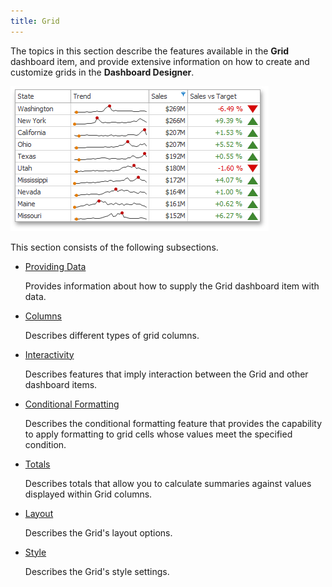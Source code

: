 ```yaml
---
title: Grid
---
```

The topics in this section describe the features available in the **Grid** dashboard item, and provide extensive information on how to create and customize grids in the **Dashboard Designer**.

![MainFeatures_Grid](../../../images/Img18177.png)

This section consists of the following subsections.
* [Providing Data](../../../../dashboard-for-desktop/articles/dashboard-designer/designing-dashboard-items/grid/providing-data.md)
	
	Provides information about how to supply the Grid dashboard item with data.
* [Columns](../../../../dashboard-for-desktop/articles/dashboard-designer/designing-dashboard-items/grid/columns.md)
	
	Describes different types of grid columns.
* [Interactivity](../../../../dashboard-for-desktop/articles/dashboard-designer/designing-dashboard-items/grid/interactivity.md)
	
	Describes features that imply interaction between the Grid and other dashboard items.
* [Conditional Formatting](../../../../dashboard-for-desktop/articles/dashboard-designer/designing-dashboard-items/grid/conditional-formatting.md)
	
	Describes the conditional formatting feature that provides the capability to apply formatting to grid cells whose values meet the specified condition.
* [Totals](../../../../dashboard-for-desktop/articles/dashboard-designer/designing-dashboard-items/grid/totals.md)
	
	Describes totals that allow you to calculate summaries against values displayed within Grid columns.
* [Layout](../../../../dashboard-for-desktop/articles/dashboard-designer/designing-dashboard-items/grid/layout.md)
	
	Describes the Grid's layout options.
* [Style](../../../../dashboard-for-desktop/articles/dashboard-designer/designing-dashboard-items/grid/style.md)
	
	Describes the Grid's style settings.